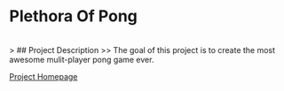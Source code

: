 Plethora Of Pong
========================

<br>
> ## Project Description
>> The goal of this project is to create the most awesome mulit-player pong game ever.


[Project Homepage](https://github.com/samuelhug/cs_142_final_project)
